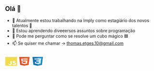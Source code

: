 ## Olá 👋

- 🔭 Atualmente estou trabalhando na Imply como estagiário dos novos talentos 💫
- 🌱 Estou aprendendo diveeersos assuntos sobre programação
- 💬 Pode me perguntar como se resolve um cubo mágico 🟦
- 📫 Se quiser me chamar -> thomas.etges.10@gmail.com

<div style="display: inline_block"><br>
  <img align="center" alt="Rafa-Js" height="30" width="40" src="https://raw.githubusercontent.com/devicons/devicon/master/icons/javascript/javascript-plain.svg">
  <img align="center" alt="Rafa-HTML" height="30" width="40" src="https://raw.githubusercontent.com/devicons/devicon/master/icons/html5/html5-original.svg">
  <img align="center" alt="Rafa-CSS" height="30" width="40" src="https://raw.githubusercontent.com/devicons/devicon/master/icons/css3/css3-original.svg">
</div>
